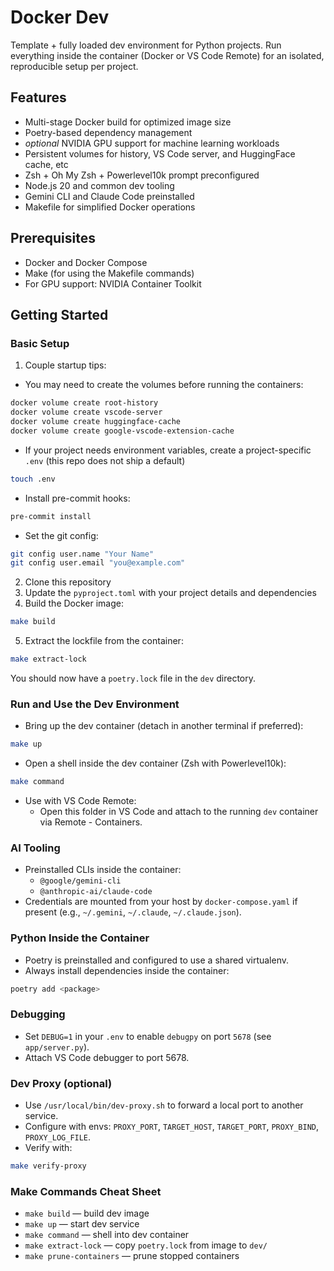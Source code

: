 # Docker Dev 

Template + fully loaded dev environment for Python projects. Run everything inside the container (Docker or VS Code Remote) for an isolated, reproducible setup per project.

## Features

- Multi-stage Docker build for optimized image size
- Poetry-based dependency management
- *optional* NVIDIA GPU support for machine learning workloads
- Persistent volumes for history, VS Code server, and HuggingFace cache, etc
- Zsh + Oh My Zsh + Powerlevel10k prompt preconfigured
- Node.js 20 and common dev tooling
- Gemini CLI and Claude Code preinstalled
- Makefile for simplified Docker operations

## Prerequisites

- Docker and Docker Compose
- Make (for using the Makefile commands)
- For GPU support: NVIDIA Container Toolkit

## Getting Started

### Basic Setup

1. Couple startup tips:

- You may need to create the volumes before running the containers:

```bash
docker volume create root-history
docker volume create vscode-server
docker volume create huggingface-cache
docker volume create google-vscode-extension-cache
```

- If your project needs environment variables, create a project-specific `.env` (this repo does not ship a default)

```bash
touch .env
```

- Install pre-commit hooks:

```bash
pre-commit install
```

- Set the git config:

```bash
git config user.name "Your Name"
git config user.email "you@example.com"
```

2. Clone this repository
3. Update the `pyproject.toml` with your project details and dependencies
4. Build the Docker image:

```bash
make build
```

5. Extract the lockfile from the container:

```bash
make extract-lock
```

You should now have a `poetry.lock` file in the `dev` directory.

### Run and Use the Dev Environment

- Bring up the dev container (detach in another terminal if preferred):

```bash
make up
```

- Open a shell inside the dev container (Zsh with Powerlevel10k):

```bash
make command
```

- Use with VS Code Remote:
  - Open this folder in VS Code and attach to the running `dev` container via Remote - Containers.

### AI Tooling

- Preinstalled CLIs inside the container:
  - `@google/gemini-cli`
  - `@anthropic-ai/claude-code`
- Credentials are mounted from your host by `docker-compose.yaml` if present (e.g., `~/.gemini`, `~/.claude`, `~/.claude.json`).

### Python Inside the Container

- Poetry is preinstalled and configured to use a shared virtualenv.
- Always install dependencies inside the container:

```bash
poetry add <package>
```

### Debugging

- Set `DEBUG=1` in your `.env` to enable `debugpy` on port `5678` (see `app/server.py`).
- Attach VS Code debugger to port 5678.

### Dev Proxy (optional)

- Use `/usr/local/bin/dev-proxy.sh` to forward a local port to another service.
- Configure with envs: `PROXY_PORT`, `TARGET_HOST`, `TARGET_PORT`, `PROXY_BIND`, `PROXY_LOG_FILE`.
- Verify with:

```bash
make verify-proxy
```

### Make Commands Cheat Sheet

- `make build` — build dev image
- `make up` — start dev service
- `make command` — shell into dev container
- `make extract-lock` — copy `poetry.lock` from image to `dev/`
- `make prune-containers` — prune stopped containers

